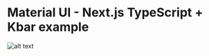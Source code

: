 # Material UI - Next.js TypeScript + Kbar example

![alt text](https://github.com/[username]/[reponame]/kbar-example/[branch]/public/preview-image.png?raw=true)